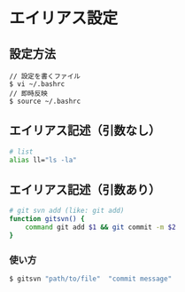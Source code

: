 # エイリアス設定

## 設定方法

```
// 設定を書くファイル
$ vi ~/.bashrc
// 即時反映
$ source ~/.bashrc
```

## エイリアス記述（引数なし）

```bash
# list
alias ll="ls -la"
```

## エイリアス記述（引数あり）

```bash
# git svn add (like: git add)
function gitsvn() {
    command git add $1 && git commit -m $2
}
```

### 使い方
```bash
$ gitsvn "path/to/file"  "commit message"
```



